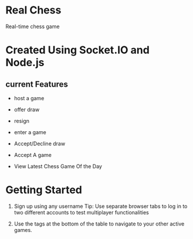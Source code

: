 # Real Chess
Real-time chess game 



# Created Using Socket.IO and Node.js
## current Features 

- host a game 

- offer draw

- resign 

- enter a game

- Accept/Decline draw

-  Accept A game 

- View Latest Chess Game Of the Day 


# Getting Started
1) Sign up using any username Tip: Use separate browser tabs to log in to two different accounts to test multiplayer functionalities

2) Use the tags at the bottom of the table to navigate to your other active games.
